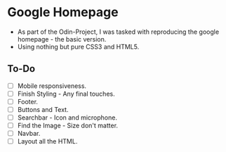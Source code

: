 # Google Homepage
- As part of the Odin-Project, I was tasked with reproducing the google homepage - the basic version.
- Using nothing but pure CSS3 and HTML5.

## To-Do
- [ ] Mobile responsiveness.
- [ ] Finish Styling - Any final touches.
- [ ] Footer.
- [ ] Buttons and Text.
- [ ] Searchbar - Icon and microphone.
- [ ] Find the Image - Size don't matter.
- [ ] Navbar.
- [ ] Layout all the HTML.
